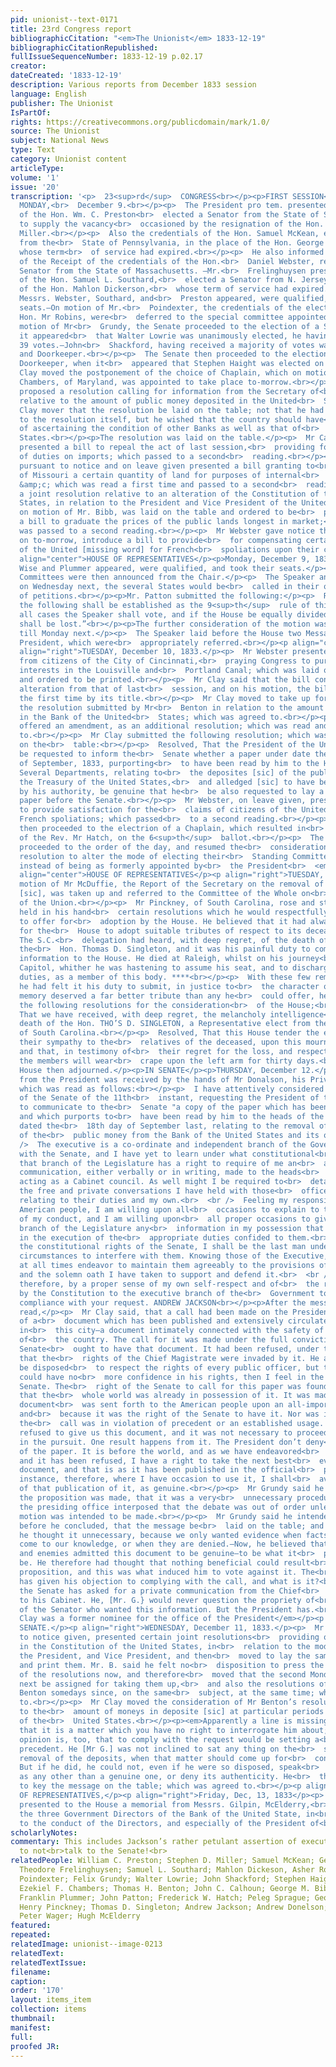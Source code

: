 ```yaml
---
pid: unionist--text-0171
title: 23rd Congress report
bibliographicCitation: "<em>The Unionist</em> 1833-12-19"
bibliographicCitationRepublished: 
fullIssueSequenceNumber: 1833-12-19 p.02.17
creator: 
dateCreated: '1833-12-19'
description: Various reports from December 1833 session
language: English
publisher: The Unionist
IsPartOf: 
rights: https://creativecommons.org/publicdomain/mark/1.0/
source: The Unionist
subject: National News
type: Text
category: Unionist content
articleType: 
volume: '1'
issue: '20'
transcription: '<p>  23<sup>rd</sup>  CONGRESS<br></p><p>FIRST SESSION</p><p>IN SENATE</p><p>  &nbsp;&nbsp;&nbsp;&nbsp;&nbsp;&nbsp;&nbsp;&nbsp;&nbsp;&nbsp;&nbsp;
  MONDAY,<br>  December 9.<br></p><p>  The President pro tem. presented the credentials
  of the Hon. Wm. C. Preston<br>  elected a Senator from the State of S. Carolina,
  to supply the vacancy<br>  occasioned by the resignation of the Hon. Stephen D.
  Miller.<br></p><p>  Also the credentials of the Hon. Samuel McKean, elected a Senator
  from the<br>  State of Pennsylvania, in the place of the Hon. George M. Dallas,
  whose term<br>  of service had expired.<br></p><p>  He also informed the Senate
  of the Receipt of the credentials of the Hon.<br>  Daniel Webster, re-elected a
  Senator from the State of Massachusetts. —Mr.<br>  Frelinghuysen presented the credentials
  of the Hon. Samuel L. Southard,<br>  elected a Senator from N. Jersey; in the place
  of the Hon. Mahlon Dickerson,<br>  whose term of service had expired.—Whereupon
  Messrs. Webster, Southard, and<br>  Preston appeared, were qualified, and took their
  seats.—On motion of Mr.<br>  Poindexter, the credentials of the election of the
  Hon. Mr Robins, were<br>  deferred to the special committee appointed on that subject.—On
  motion of Mr<br>  Grundy, the Senate proceeded to the election of a Secretary, when
  it appeared<br>  that Walter Lowrie was unanimously elected, he having received
  39 votes.—John<br>  Shackford, having received a majority of votes was duly elected<br>  Seargent-at-Arms
  and Doorkeeper.<br></p><p>  The Senate then proceeded to the election of an Assistant
  Doorkeeper, when it<br>  appeared that Stephen Haight was elected on the 6<sup>th</sup>  ballot.<br></p><p>  Mr.
  Clay moved the postponement of the choice of Chaplain, which on motion of<br>  Mr
  Chambers, of Maryland, was appointed to take place to-morrow.<br></p><p>  Mr. Benton
  proposed a resolution calling for information from the Secretary of<br>  the Treasury
  relative to the amount of public money deposited in the United<br>  States Bank.<br></p><p>  Mr.
  Clay mover that the resolution be laid on the table; not that he had any<br>  objection
  to the resolution itself, but he wished that the country should have<br>  an opportunity
  of ascertaining the condition of other Banks as well as that of<br>  the United
  States.<br></p><p>The resolution was laid on the table.</p><p>  Mr Calhoun, on leave,
  presented a bill to repeal the act of last session,<br>  providing for the collection
  of duties on imports; which passed to a second<br>  reading.<br></p><p>  Mr. Benton,
  pursuant to notice and on leave given presented a bill granting to<br>  the State
  of Missouri a certain quantity of land for purposes of internal<br>  improvement,
  &amp;c; which was read a first time and passed to a second<br>  reading.<br></p><p>  Also,
  a joint resolution relative to an alteration of the Constitution of the<br>  United
  States, in relation to the President and Vice President of the United<br>  States—which,
  on motion of Mr. Bibb, was laid on the table and ordered to be<br>  printed.<br></p><p>  Also,
  a bill to graduate the prices of the public lands longest in market;<br>  which
  was passed to a second reading.<br></p><p>  Mr Webster gave notice that he would
  on to-morrow, introduce a bill to provide<br>  for compensating certain citizens
  of the United [missing word] for French<br>  spoliations upon their commerce.<br></p><p
  align="center">HOUSE OF REPRESENTATIVES</p><p>Monday, December 9, 1833.</p><p>Messrs.
  Wise and Plummer appeared, were qualified, and took their seats.</p><p>Several Standing
  Committees were then announced from the Chair.</p><p>  The Speaker announced that
  on Wednesday next, the several States would be<br>  called in their order for presentation
  of petitions.<br></p><p>Mr. Patton submitted the following:</p><p>  Resolved—That
  the following shall be established as the 9<sup>th</sup>  rule of this House:<br></p><p>  “In
  all cases the Speaker shall vote, and if the House be equally divided, the<br>  question
  shall be lost.”<br></p><p>The further consideration of the motion was postponed
  till Monday next.</p><p>  The Speaker laid before the House two Messages from the
  President, which were<br>  appropriately referred.<br></p><p align="center">IN SENATE</p><p
  align="right">TUESDAY, December 10, 1833.</p><p>  Mr Webster presented a petition
  from citizens of the City of Cincinnati,<br>  praying Congress to purchase all private
  interests in the Louisville and<br>  Portland Canal; which was laid on the table
  and ordered to be printed.<br></p><p>  Mr Clay said that the bill contained no material
  alteration from that of last<br>  session, and on his motion, the bill was read
  the first time by its title.<br></p><p>  Mr Clay moved to take up for consideration
  the resolution submitted by Mr<br>  Benton in relation to the amount of moneys deposited
  in the Bank of the United<br>  States; which was agreed to.<br></p><p>  Mr Clay
  offered an amendment, as an additional resolution; which was read and<br>  agreed
  to.<br></p><p>  Mr Clay submitted the following resolution; which was read and laid
  on the<br>  table:<br></p><p>  Resolved, That the President of the United States
  be requested to inform the<br>  Senate whether a paper under date the ______day
  of September, 1833, purporting<br>  to have been read by him to the Heads of the
  Several Departments, relating to<br>  the deposites [sic] of the public money in
  the Treasury of the United States,<br>  and alledged [sic] to have been published
  by his authority, be genuine that he<br>  be also requested to lay a copy of said
  paper before the Senate.<br></p><p>  Mr Webster, on leave given, presented a bill
  to provide satisfaction for the<br>  claims of citizens of the United States for
  French spoliations; which passed<br>  to a second reading.<br></p><p>  The Senate
  then proceeded to the electrion of a Chaplain, which resulted in<br>  the choice
  of the Rev. Mr Hatch, on the 6<sup>th</sup>  ballot.<br></p><p>  The Senate then
  proceeded to the order of the day, and resumed the<br>  consideration of Mr Sprague’s
  resolution to alter the mode of electing their<br>  Standing Committees by the Senate,
  instead of being as formerly appointed by<br>  the President<br>  <em>pro tem.</em></p><p
  align="center">HOUSE OF REPRESENTATIVES</p><p align="right">TUESDAY, December 10.</p><p>  On
  motion of Mr McDuffie, the Report of the Secretary on the removal of the<br>  deposites
  [sic], was taken up and referred to the Committee of the Whole on<br>  the state
  of the Union.<br></p><p>  Mr Pinckney, of South Carolina, rose and stated that he
  held in his hand<br>  certain resolutions which he would respectfully ask leave
  to offer for<br>  adoption by the House. He believed that it had always been customary
  for the<br>  House to adopt suitable tributes of respect to its deceased members.
  The S.C.<br>  delegation had heard, with deep regret, of the death of their colleague,
  the<br>  Hon. Thomas D. Singleton, and it was his painful duty to communicate that<br>  mournful
  information to the House. He died at Raleigh, whilst on his journey<br>  to the
  Capitol, whither he was hastening to assume his seat, and to discharge<br>  his
  duties, as a member of this body. ****<br></p><p>  With these few remarks, which
  he had felt it his duty to submit, in justice to<br>  the character of one whose
  memory deserved a far better tribute than any he<br>  could offer, he now proposed
  the following resolutions for the consideration<br>  of the House;<br></p><p>  Resolved,
  That we have received, with deep regret, the melancholy intelligence<br>  of the
  death of the Hon. THO’S D. SINGLETON, a Representative elect from the<br>  State
  of South Carolina.<br></p><p>  Resolved, That this House tender the expression of
  their sympathy to the<br>  relatives of the deceased, upon this mournful event;
  and that, in testimony of<br>  their regret for the loss, and respect for his memory,
  the members will wear<br>  crape upon the left arm for thirty days.<br></p><p>The
  House then adjourned.</p><p>IN SENATE</p><p>THURSDAY, December 12.</p><p>  A Message
  from the President was received by the hands of Mr Donalson, his Private Secretary,
  which was read as follows:<br></p><p>  I have attentively considered the resolution
  of the Senate of the 11th<br>  instant, requesting the President of the United States
  to communicate to the<br>  Senate "a copy of the paper which has been published,
  and which purports to<br>  have been read by him to the heads of the Executive Departments,
  dated the<br>  18th day of September last, relating to the removal of the deposits
  of the<br>  public money from the Bank of the United States and its offices."<br>  <br
  />  The executive is a co-ordinate and independent branch of the Government<br>  equally
  with the Senate, and I have yet to learn under what constitutional<br>  authority
  that branch of the Legislature has a right to require of me an<br>  account of any
  communication, either verbally or in writing, made to the heads<br>  of Departments
  acting as a Cabinet council. As well might I be required to<br>  detail to the Senate
  the free and private conversations I have held with those<br>  officers on any subject
  relating to their duties and my own.<br>  <br />  Feeling my responsibility to the
  American people, I am willing upon all<br>  occasions to explain to them the grounds
  of my conduct, and I am willing upon<br>  all proper occasions to give to either
  branch of the Legislature any<br>  information in my possession that can be useful
  in the execution of the<br>  appropriate duties confided to them.<br>  <br />  Knowing
  the constitutional rights of the Senate, I shall be the last man under<br>  any
  circumstances to interfere with them. Knowing those of the Executive, I<br>  shall
  at all times endeavor to maintain them agreeably to the provisions of<br>  the Constitution
  and the solemn oath I have taken to support and defend it.<br>  <br />  I am constrained,
  therefore, by a proper sense of my own self-respect and of<br>  the rights secured
  by the Constitution to the executive branch of the<br>  Government to decline a
  compliance with your request. ANDREW JACKSON<br></p><p>After the message had been
  read,</p><p>  Mr Clay said, that a call had been made on the President for a copy
  of a<br>  document which has been published and extensively circulated by the papers
  in<br>  this city—a document intimately connected with the safety of the treasure
  of<br>  the country. The call for it was made under the full conviction that the
  Senate<br>  ought to have that document. It had been refused, under the pretext
  that the<br>  rights of the Chief Magistrate were invaded by it. He always would
  be disposed<br>  to respect the rights of every public officer, but the President
  could have no<br>  more confidence in his rights, then I feel in the rights of the
  Senate. The<br>  right of the Senate to call for this paper was founded on the ground
  that the<br>  whole world was already in possession of it. It was made because the
  document<br>  was sent forth to the American people upon an all-important subject,
  and<br>  because it was the right of the Senate to have it. Nor was it made because
  the<br>  call was in violation of precedent or an established usage. But the President<br>  has
  refused to give us this document, and it was not necessary to proceed<br>  further
  in the pursuit. One result happens from it. The President don’t deny<br>  the genuineness
  of the paper. It is before the world, and as we have endeavored<br>  to get it,
  and it has been refused, I have a right to take the next best<br>  evidence of the
  document, and that is as it has been published in the official<br>  paper. In every
  instance, therefore, where I have occasion to use it, I shall<br>  avail myself
  of that publication of it, as genuine.<br></p><p>  Mr Grundy said he thought when
  the proposition was made, that it was a very<br>  unnecessary procedure.<br></p><p>  Here
  the presiding office interposed that the debate was out of order unless<br>  some
  motion was intended to be made.<br></p><p>  Mr Grundy said he intended to love,
  before he concluded, that the message be<br>  laid on the table; and then resumed—<br></p><p>  That
  he thought it unnecessary, because we only wanted evidence when facts had<br>  not
  come to our knowledge, or when they are denied.—Now, he believed that both<br>  friends
  and enemies admitted this document to be genuine—to be what it<br>  purported to
  be. He therefore had thought that nothing beneficial could result<br>  from this
  proposition, and this was what induced him to vote against it. The<br>  President
  has given his objection to complying with the call, and what is it?<br>  Why, that
  the Senate has asked for a private communication from the Chief<br>  Magistrate
  to his Cabinet. He, [Mr. G.} would never question the propriety of<br>  the motives
  of the Senator who wanted this information. But the President has.<br>  <em>Note:
  Clay was a former nominee for the office of the President</em></p><p align="center">IN
  SENATE.</p><p align="right">WEDNESDAY, December 11, 1833.</p><p>  Mr Bibb, pursuant
  to notice given, presented certain joint resolutions<br>  providing or an alteration
  in the Constitution of the United States, in<br>  relation to the mode of electing
  the President, and Vice President, and then<br>  moved to lay the same on the table
  and print them. Mr. B. said he felt no<br>  disposition to press the consideration
  of the resolutions now, and therefore<br>  moved that the second Monday in January
  next be assigned for taking them up,<br>  and also the resolutions offered by Mr.
  Benton somedays since, on the same<br>  subject, at the same time; which was agreed
  to.<br></p><p>  Mr Clay moved the consideration of Mr Benton’s resolution, relative
  to the<br>  amount of moneys in deposite [sic] at particular periods in the Bank
  of the<br>  United States.<br></p><p><em>Apparently a line is missing here</em></p><p>  Said
  that it is a matter which you have no right to interrogate him about;<br>  and his
  opinion is, too, that to comply with the request would be setting a<br>  dangerous
  precedent. He [Mr G.] was not inclined to sat any thing on the<br>  subject of the
  removal of the deposits, when that matter should come up for<br>  consideration.
  But if he did, he could not, even if he were so disposed, speak<br>  of that paper
  as any other than a genuine one, or deny its authenticity. He<br>  therefore moved
  to key the message on the table; which was agreed to.<br></p><p align="center">HOUSE
  OF REPRESENTATIVES,</p><p align="right">Friday, Dec, 13, 1833</p><p>  The Speaker
  presented to the House a memorial from Messrs. Gilpin, McElderry,<br>  and Wager,
  the three Government Directors of the Bank of the United State, in<br>  relation
  to the conduct of the Directors, and especially of the President of<br>  that institution.<br></p>'
scholarlyNotes: 
commentary: This includes Jackson’s rather petulant assertion of executive privilege
  to not<br>talk to the Senate!<br>
relatedPeople: William C. Preston; Stephen D. Miller; Samuel McKean; George M. Dallas;
  Theodore Frelinghuysen; Samuel L. Southard; Mahlon Dickeson, Asher Robbins; George
  Poindexter; Felix Grundy; Walter Lowrie; John Shackford; Stephen Haight; Henry Clay;
  Ezekiel F. Chambers; Thomas H. Benton; John C. Calhoun; George M. Bibb; Henry Wise;
  Franklin Plummer; John Patton; Frederick W. Hatch; Peleg Sprague; George McDuffie;
  Henry Pinckney; Thomas D. Singleton; Andrew Jackson; Andrew Donelson; Henry Gilpin;
  Peter Wager; Hugh McElderry
featured: 
repeated: 
relatedImage: unionist--image-0213
relatedText: 
relatedTextIssue: 
filename: 
caption: 
order: '170'
layout: items_item
collection: items
thumbnail: 
manifest: 
full: 
proofed JR: 
---
```

